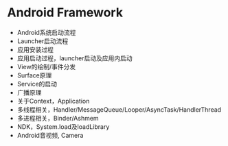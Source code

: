 # Android Framework

- Android系统启动流程
- Launcher启动流程
- 应用安装过程
- 应用启动过程，launcher启动及应用内启动
- View的绘制/事件分发
- Surface原理
- Service的启动
- 广播原理
- 关于Context，Application
- 多线程相关，Handler/MessageQueue/Looper/AsyncTask/HandlerThread
- 多进程相关，Binder/Ashmem
- NDK，System.load及loadLibrary
- Android音视频, Camera